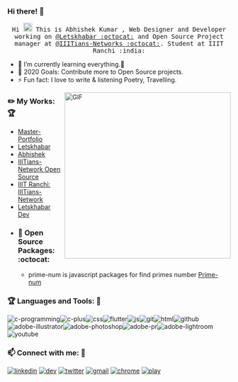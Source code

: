 ### Hi there! 👋
<p align="center">
  <samp>
    Hi <img src="https://github.com/vimalverma558/vimalverma558/blob/v2/img/Hi.gif" width="20px"> This is Abhishek Kumar , Web Designer and Developer working on <a href="https://github.com/letskhabar">@Letskhabar :octocat:</a> and Open Source Project manager at  <a href="https://github.com/IIITians-Network">@IIITians-Networks :octocat:</a>. Student at IIIT Ranchi :india:
    
- 🌱 I’m currently learning everything.🤣
- 🥅 2020 Goals: Contribute more to Open Source projects.
- ⚡ Fun fact: I love to write & listening Poetry, Travelling.
  </samp>
</p>


<img align="right" width="375" alt="GIF" src="https://github.com/vimalverma558/vimalverma558/blob/v2/img/dino.gif" />



### :pencil2: My Works: :trophy:  
- [Master-Portfolio](https://github.com/vimalverma558/master-portfolio)   
- [Letskhabar](https://letskhabar.com)
- [Abhishek](http://Abhishek.letskhabar.com)
- [IIITians-Network Open Source](https://github.com/IIITians-Network/Open-Source)
- [IIIT Ranchi: IIITians-Network](https://ranchi.iiitiansnetwork.com/)
- [Letskhabar Dev](https://dev.letskhabar.com)
- ### :robot: Open Source Packages: :octocat:
  - prime-num is javascript packages for find primes number [Prime-num](https://www.npmjs.com/package/prime-num)


 ### :trophy: Languages and Tools: :robot:
<img src="https://tool-icon.vercel.app/img/?tool=c-programming" alt="c-programming"><img src="https://tool-icon.vercel.app/img/?tool=c-plus" alt="c-plus"><img src="https://tool-icon.vercel.app/img/?tool=css" alt="css"><img src="https://tool-icon.vercel.app/img/?tool=flutter" alt="flutter"><img src="https://tool-icon.vercel.app/img/?tool=js" alt="js"><img src="https://tool-icon.vercel.app/img/?tool=git" alt="git"><img src="https://tool-icon.vercel.app/img/?tool=html" alt="html"><img src="https://tool-icon.vercel.app/img/?tool=github" alt="github"><img src="https://tool-icon.vercel.app/img/?tool=adobe-illustrator" alt="adobe-illustrator"><img src="https://tool-icon.vercel.app/img/?tool=adobe-photoshop" alt="adobe-photoshop"><img src="https://tool-icon.vercel.app/img/?tool=adobe-pr" alt="adobe-pr"><img src="https://tool-icon.vercel.app/img/?tool=adobe-lightroom" alt="adobe-lightroom"><img src="https://tool-icon.vercel.app/img/?tool=youtube" alt="youtube">


### :mailbox: Connect with me: 💬
[<img src="https://tool-icon.vercel.app/img/?tool=linkedin" alt="linkedin">](https://www.linkedin.com/in/abhishek-kumar-544057174)
[<img src="https://tool-icon.vercel.app/img/?tool=dev" alt="dev">](https://dev.to/amazing__ak)
[<img src="https://tool-icon.vercel.app/img/?tool=twitter" alt="twitter">](https://twitter.com/amazing__ak)
[<img src="https://tool-icon.vercel.app/img/?tool=gmail" alt="gmail">](mailto:abhishek.btech.ec18@iiitranchi.ac.in)
[<img src="https://tool-icon.vercel.app/img/?tool=chrome" alt="chrome">](http://Abhishek.letskhabar.com)
[<img src="https://tool-icon.vercel.app/img/?tool=play" alt="play">](https://youtube.com/amazingak)
